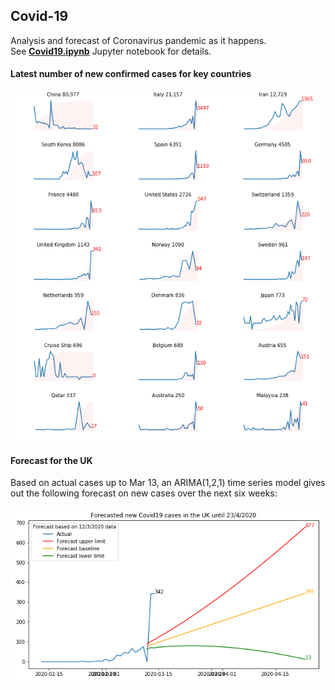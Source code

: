 ## Covid-19
Analysis and forecast of Coronavirus pandemic as it happens.<br>
See <b><a href="https://nbviewer.jupyter.org/github/khairulomar/Covid-19/blob/master/Covid19.ipynb?flush_cache=true">Covid19.ipynb</a></b> Jupyter notebook for details.
<P>
  
#### Latest number of new confirmed cases for key countries
  
<p>
<img src="https://github.com/khairulomar/Covid-19/blob/master/top20.png?raw=true">
<p>
  
#### Forecast for the UK
Based on actual cases up to Mar 13, an ARIMA(1,2,1) time series model gives out the following forecast on new cases over the next six weeks:
<p>
<img src="https://github.com/khairulomar/Covid-19/blob/master/forecast_uk.png?raw=true" align=left> 
